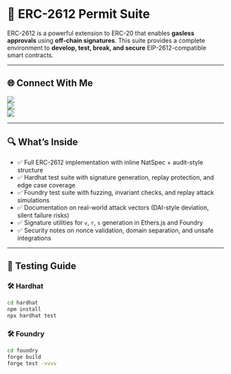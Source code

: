 # 🧠 ERC-2612 Permit Suite

ERC-2612 is a powerful extension to ERC-20 that enables **gasless approvals** using **off-chain signatures**. This suite provides a complete environment to **develop, test, break, and secure** EIP-2612-compatible smart contracts.

---

## 🌐 Connect With Me

[![](https://img.shields.io/badge/X-%40tomarpari90-blue?logo=twitter)](https://x.com/tomarpari90)  
[![](https://img.shields.io/badge/LinkedIn-PariTomar-blue?logo=linkedin)](https://www.linkedin.com/in/tomarpari90/)  
[![](https://img.shields.io/badge/Medium-%40tomarpari90-black?logo=medium)](https://medium.com/@tomarpari90)

---

## 🔍 What’s Inside

- ✅ Full ERC-2612 implementation with inline NatSpec + audit-style structure
- ✅ Hardhat test suite with signature generation, replay protection, and edge case coverage
- ✅ Foundry test suite with fuzzing, invariant checks, and replay attack simulations
- ✅ Documentation on real-world attack vectors (DAI-style deviation, silent failure risks)
- ✅ Signature utilities for `v`, `r`, `s` generation in Ethers.js and Foundry
- ✅ Security notes on nonce validation, domain separation, and unsafe integrations

---

## 🧪 Testing Guide

### 🛠️ Hardhat

```bash
cd hardhat
npm install
npx hardhat test
```

### 🛠️ Foundry
```bash
cd foundry
forge build
forge test -vvvv
```